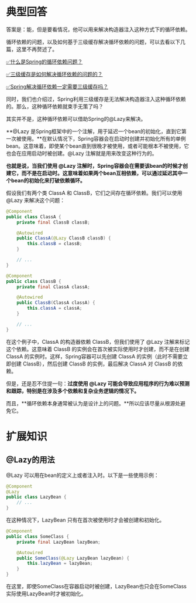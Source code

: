 # 典型回答

答案是：能，但是要看情况，他可以用来解决构造器注入这种方式下的循环依赖。

循环依赖的问题，以及如何基于三级缓存解决循环依赖的问题，可以去看以下几篇，这里不再赘述了。

[✅什么是Spring的循环依赖问题？](https://www.yuque.com/hollis666/fo22bm/xgbtp0?view=doc_embed)

[✅三级缓存是如何解决循环依赖的问题的？](https://www.yuque.com/hollis666/fo22bm/ffk7dlcrwk35glpl?view=doc_embed)

[✅Spring解决循环依赖一定需要三级缓存吗？](https://www.yuque.com/hollis666/fo22bm/edvhrik3pbw300os?view=doc_embed)

同时，我们也介绍过，Spring利用三级缓存是无法解决构造器注入这种循环依赖的。那么，这种循环依赖就束手无策了吗？

其实并不是，这种循环依赖可以借助Spring的@Lazy来解决。

**@Lazy 是Spring框架中的一个注解，用于延迟一个bean的初始化，直到它第一次被使用。**在默认情况下，Spring容器会在启动时创建并初始化所有的单例bean。这意味着，即使某个bean直到很晚才被使用，或者可能根本不被使用，它也会在应用启动时被创建。@Lazy 注解就是用来改变这种行为的。

**也就是说，当我们使用 @Lazy 注解时，Spring容器会在需要该bean的时候才创建它，而不是在启动时。这意味着如果两个bean互相依赖，可以通过延迟其中一个bean的初始化来打破依赖循环。**

假设我们有两个类 ClassA 和 ClassB，它们之间存在循环依赖。我们可以使用 @Lazy 来解决这个问题：

```java
@Component
public class ClassA {
    private final ClassB classB;

    @Autowired
    public ClassA(@Lazy ClassB classB) {
        this.classB = classB;
    }

    // ...
}

@Component
public class ClassB {
    private final ClassA classA;

    @Autowired
    public ClassB(ClassA classA) {
        this.classA = classA;
    }

    // ...
}

```

在这个例子中，ClassA 的构造器依赖 ClassB，但我们使用了 @Lazy 注解来标记这个依赖。这意味着 ClassB 的实例会在首次被实际使用时才创建，而不是在创建 ClassA 的实例时。这样，Spring容器可以先创建 ClassA 的实例（此时不需要立即创建 ClassB），然后创建 ClassB 的实例，最后解决 ClassA 对 ClassB 的依赖。


但是，还是忍不住提一句：**过度使用 @Lazy 可能会导致应用程序的行为难以预测和跟踪，特别是在涉及多个依赖和复杂业务逻辑的情况下。**

而且，**循环依赖本身通常被认为是设计上的问题。**所以应该尽量从根源处避免它。

# 扩展知识
## @Lazy的用法

@Lazy 可以用在bean的定义上或者注入时。以下是一些使用示例：

```java
@Component
@Lazy
public class LazyBean {
    // ...
}

```

在这种情况下，LazyBean 只有在首次被使用时才会被创建和初始化。

```java
@Component
public class SomeClass {
    private final LazyBean lazyBean;

    @Autowired
    public SomeClass(@Lazy LazyBean lazyBean) {
        this.lazyBean = lazyBean;
    }
}

```

在这里，即使SomeClass在容器启动时被创建，LazyBean也只会在SomeClass实际使用LazyBean时才被初始化。
